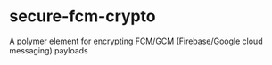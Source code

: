 # secure-fcm-crypto
A polymer element for encrypting FCM/GCM (Firebase/Google cloud messaging) payloads 
